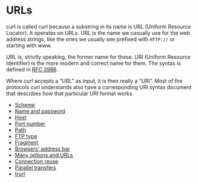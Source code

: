 # URLs

curl is called curl because a substring in its name is URL (Uniform Resource
Locator). It operates on URLs. URL is the name we casually use for the web
address strings, like the ones we usually see prefixed with `HTTP://` or
starting with www.

URL is, strictly speaking, the former name for these. URI (Uniform Resource
Identifier) is the more modern and correct name for them. The syntax is
defined in [RFC 3986](https://www.ietf.org/rfc/rfc3986.txt).

Where curl accepts a “URL” as input, it is then really a “URI”. Most of the
protocols curl understands also have a corresponding URI syntax document that
describes how that particular URI format works.

* [Scheme](urls/scheme.md)
* [Name and password](urls/auth.md)
* [Host](urls/host.md)
* [Port number](urls/port.md)
* [Path](urls/path.md)
* [FTP type](urls/ftptype.md)
* [Fragment](urls/fragment.md)
* [Browsers' address bar](urls/browsers.md)
* [Many options and URLs](urls/options.md)
* [Connection reuse](urls/connreuse.md)
* [Parallel transfers](urls/parallel.md)
* [trurl](urls/trurl.md)
